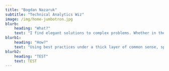 ```yaml
---
title: "Bogdan Nazaruk"
subtitle: "Technical Analytics Wiz"
image: /img/home-jumbotron.jpg
blurb:
    heading: "What?"
    text: "I find elegant solutions to complex problems. Whether in the realm of analytics tracking and reporting or in the realm of team leading, documentation and setting up proper business processes."
blurb1:
    heading: "How?"
    text: "Using best practices under a thick layer of common sense, sprinkled with generous professional communities support such as Measure, Liberta IRC and Stack Overflow"
blurb2:
    heading: "TEST"
    text: TEST
---
```

